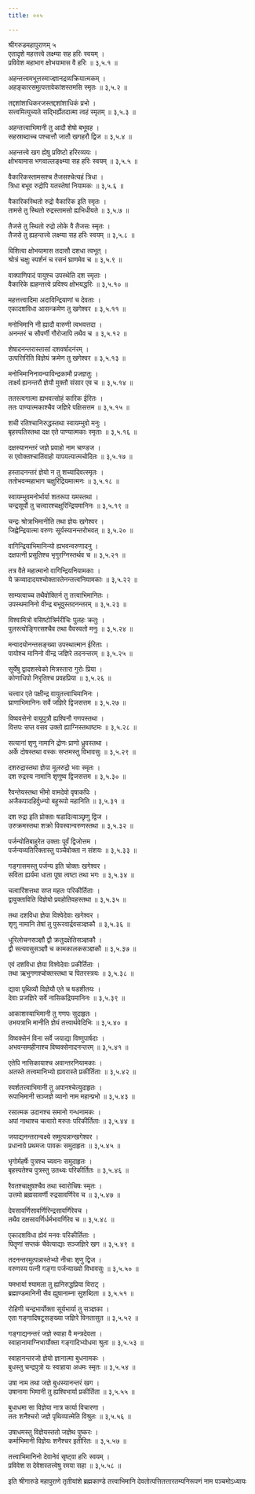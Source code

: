 ```yaml
---
title: ००५

---
```

श्रीगरुडमहापुराणम् ५  
एतादृशे महत्तत्त्वे लक्ष्म्या सह हरिः स्वयम् ।  
प्रविवेश महाभाग क्षोभयामास वै हरिः ॥ ३,५.१ ॥  
  
अहन्तत्त्वमभूत्तस्माज्ज्ञानद्रव्यक्रियात्मकम् ।  
अहङ्कारसमुत्पत्तावेकांशस्तमसि स्मृतः ॥ ३,५.२ ॥  
  
तद्दशांशाधिकरजस्तद्दशांशाधिकं प्रभो ।  
सत्त्वमित्युच्यते सद्भिर्ह्येतदात्मा त्वहं स्मृतम् ॥ ३,५.३ ॥  
  
अहन्तत्त्वाभिमानी तु आदौ शेषो बभूवह ।  
सहस्राब्दाच्च पश्चात्तौ जातौ खगहरौ द्विज ॥ ३,५.४ ॥  
  
अहन्तत्त्वे खग ह्येषु प्रविष्टो हरिरव्ययः ।  
क्षोभयामास भगवाल्लङ्क्ष्म्या सह हरिः स्वयम् ॥ ३,५.५ ॥  
  
वैकारिकस्तामसश्च तैजसश्चेत्यहं त्रिधा ।  
त्रिधा बभूव रुद्रोपि यतस्तेषां नियामकः ॥ ३,५.६ ॥  
  
वैकारिकस्थितो रुद्रो वैकारिक इति स्मृतः ।  
तामसे तु स्थितो रुद्रस्तामसो ह्यभिधीयते ॥ ३,५.७ ॥  
  
तैजसे तु स्थितो रुद्रो लोके वै तैजसः स्मृतः ।  
तैजसे तु ह्यहन्तत्त्वे लक्ष्म्या सह हरिः स्वयम् ॥ ३,५.८ ॥  
  
विशित्वा क्षोभयामास तदासौ दशधा त्वभूत् ।  
श्रोत्रं चक्षुः स्पर्शनं च रसनं घ्राणमेव च ॥ ३,५.९ ॥  
  
वाक्पाणिपादं पायुश्च उपस्थेति दश स्मृताः ।  
वैकारिके ह्यहन्तत्त्वे प्रविश्य क्षोभयद्धरिः ॥ ३,५.१० ॥  
  
महत्तत्त्वादिमा अदाविन्द्रियाणां च देवताः ।  
एकादशविधा आसन्क्रमेण तु खगेश्वर ॥ ३,५.११ ॥  
  
मनोभिमानि नी ह्यादौ वारुणी त्वभवत्तदा ।  
अनन्तरं च सौपर्णी गौरोजापि तथैव च ॥ ३,५.१२ ॥  
  
शेषादनन्तरास्तासां दशवर्षादनंरम् ।  
उत्पत्तिरिति विज्ञेयं क्रमेण तु खगेश्वर ॥ ३,५.१३ ॥  
  
मनोभिमानिनावन्याविन्द्रकामौ प्रजज्ञतुः ।  
तार्क्ष्य ह्यनन्तरौ ज्ञेयौ मुक्तौ संसार एव च ॥ ३,५.१४ ॥  
  
ततस्त्वगात्मा ह्यभवत्सोहं कारिक ईरितः ।  
ततः पाण्यात्मकाश्चैव जज्ञिरे पक्षिसत्तम ॥ ३,५.१५ ॥  
  
शची रतिश्चानिरुद्धस्तथा स्वायम्भुवो मनुः ।  
बृहस्पतिस्तथा दक्ष एते पाण्यात्मकाः स्मृताः ॥ ३,५.१६ ॥  
  
दक्षस्यानन्तरं जज्ञे प्रवाहो नाम चाण्डज ।  
स एवोक्तश्चातिंवाहो यापयत्यात्मचोदितः ॥ ३,५.१७ ॥  
  
हस्तादनन्तरं ज्ञेयो न तु शच्यादिवत्स्मृतः ।  
ततोभवन्महाभाग चक्षुरिद्रियमात्मनः ॥ ३,५.१८ ॥  
  
स्वायम्भुवमनोर्भार्या शतरूपा यमस्तथा ।  
चन्द्रसूर्यौ तु चत्त्वारश्चक्षुरिन्द्रियमानिनः ॥ ३,५.१९ ॥  
  
चन्द्रः श्रोत्राभिमानीति तथा ज्ञेयः खगेश्वर ।  
जिह्वेन्द्रियात्मा वरुणः सूर्यस्यानन्तरोभवत् ॥ ३,५.२० ॥  
  
वागिन्द्रियाभिमानिन्यो ह्यभवन्वरुणादनु ।  
दक्षपत्नी प्रसूतिश्च भृगुरग्निस्तर्थव च ॥ ३,५.२१ ॥  
  
तत्र वैते महात्मानो वागिन्द्रियनियामकाः ।  
ये क्रव्यादादयश्चोक्तास्तेनन्तत्त्वनियामकाः ॥ ३,५.२२ ॥  
  
साम्यत्वाच्च तथैवोक्तिर्न तु तत्त्वाभिमानितः ।  
उपस्थमानिनो वीन्द्र बभूवुस्तदनन्तरम् ॥ ३,५.२३ ॥  
  
विश्वामित्रो वसिष्टोत्रिर्मरीचिः पुलहः क्रतुः ।  
पुलस्त्योङ्गिरसश्चैव तथा वैवस्वतो मनुः ॥ ३,५.२४ ॥  
  
मन्वादयोनन्तसङ्ख्या उपस्थात्मान ईरिताः ।  
पायोश्च मानिनो वीन्द्र जज्ञिरे तदनन्तरम् ॥ ३,५.२५ ॥  
  
सूर्येषु द्वादशस्वेको मित्रस्तारा गुरोः प्रिया ।  
कोणाधिपो निरृतिश्च प्रवहप्रिया ॥ ३,५.२६ ॥  
  
चत्त्वार एते पक्षीन्द्र वायुतत्त्वाभिमानिनः ।  
घ्राणाभिमानिनः सर्वे जज्ञिरे द्विजसत्तम ॥ ३,५.२७ ॥  
  
विष्ववसेनो वायुपुत्रौ ह्यश्विनौ गणपस्तथा ।  
वित्तपः सप्त वसव उक्तो ह्याग्निस्तथाष्टमः ॥ ३,५.२८ ॥  
  
सत्यानां शृणु नामानि द्रोणः प्राणो ध्रुवस्तथा ।  
अर्के दोषस्तथा वस्कः सप्तमस्तु विभावसुः ॥ ३,५.२९ ॥  
  
दशरुद्रास्तथा ज्ञेया मूलरुद्रो भवः स्मृतः ।  
दश रुद्रस्य नामानि शृणुष्व द्विजसत्तम ॥ ३,५.३० ॥  
  
रैवन्तेयस्तथा भीमो वामदेवो वृषाकपिः ।  
अजैकपादहिर्वुध्न्यो बहुरूपो महानिति ॥ ३,५.३१ ॥  
  
दश रुद्रा इति प्रोक्ताः षडादित्याञ्छृणु द्विज ।  
उरुक्रमस्तथा शक्रो विवस्वान्वरुणस्तथा ॥ ३,५.३२ ॥  
  
पर्जन्योतिबाहुरेत उक्ताः पूर्वं द्विजोत्तम ।  
पर्जन्यव्यतिरिक्तास्तु पञ्चैवोक्ता न संशयः ॥ ३,५.३३ ॥  
  
गङ्गासमस्तु पर्जन्य इति चोक्तः खगेश्वर ।  
सविता ह्यर्यमा धाता पूषा त्वष्टा तथा भगः ॥ ३,५.३४ ॥  
  
चत्वारिंशत्तथा सप्त महतः परिकीर्तिताः ।  
द्वावुक्ताविति विज्ञेयो प्रवहोतिवहस्तथा ॥ ३,५.३५ ॥  
  
तथा दशविधा ज्ञेया विश्वेदेवाः खगेश्वर ।  
शृणु नामानि तेषां तु पुरूरवार्द्रवसञ्ज्ञकौ ॥ ३,५.३६ ॥  
  
धूरिलोचनसञ्ज्ञौ द्वौ क्रतुदक्षेतिसञ्ज्ञकौ ।  
द्वौ सत्यवसुसञ्ज्ञौ च कामकालकसञ्ज्ञकौ ॥ ३,५.३७ ॥  
  
एवं दशविधा ज्ञेया विश्वेदेवाः प्रकीर्तिताः ।  
तथा ऋभुगणश्चोक्तस्तथा च पितरस्त्रयः ॥ ३,५.३८ ॥  
  
द्यावा पृथिव्यौ विज्ञेयौ एते च षडशीतयः ।  
देवाः प्रजज्ञिरे सर्वे नासिकद्रियमानिनः ॥ ३,५.३९ ॥  
  
आकाशस्याभिमानी तु गणपः सुदाहृतः ।  
उभयत्राभि मानीति ज्ञेयं तत्त्वार्थवेदिभिः ॥ ३,५.४० ॥  
  
विष्वक्सेनं विना सर्वे जयाद्या विष्णुपार्षदाः ।  
अभवन्समहीनाश्च विष्वक्सेनादनन्तरम् ॥ ३,५.४१ ॥  
  
एतेपि नासिकायाश्च अवान्तरनियामकाः ।  
अतस्ते तत्त्वमानिभ्यो ह्यवरास्ते प्रकीर्तिताः ॥ ३,५.४२ ॥  
  
स्पर्शतत्त्वाभिमानी तु अपानश्चेत्युदाहृतः ।  
रूपाभिमानी सञ्जज्ञे व्यानो नाम महान्प्रभो ॥ ३,५.४३ ॥  
  
रसात्मक उदानश्च समानो गन्धनामकः ।  
अपां नाथाश्च चत्वारो मरुतः परिकीर्तिताः ॥ ३,५.४४ ॥  
  
जयाद्यनन्तरान्वक्ष्ये समुत्पन्नान्खगेश्वर ।  
प्रधानाग्रे प्रथमजः पावकः समुदाहृतः ॥ ३,५.४५ ॥  
  
भृगोर्महर्षेः पुत्रश्च च्यवनः समुदाहृतः ।  
बृहस्पतेश्च पुत्रस्तु उतथ्यः परिकीर्तितः ॥ ३,५.४६ ॥  
  
रैवतश्चाक्षुषश्चैव तथा स्वारोचिषः स्मृतः ।  
उत्तमो ब्रह्मसावर्णी रुद्रसावर्णिरेव च ॥ ३,५.४७ ॥  
  
देवसावर्णिसावर्णिरिन्द्रसावर्णिरेवच ।  
तथैव दक्षसावर्णिर्धर्मभावर्णिरेव च ॥ ३,५.४८ ॥  
  
एकादशविधा ह्येवं मनवः परिकीर्तिताः ।  
पितॄणां सप्तकं चैवेत्याद्याः सञ्जज्ञिरे खग ॥ ३,५.४९ ॥  
  
तदनन्तरमुत्पन्नास्तेभ्यो नीचाः शृणु द्विज ।  
वरुणस्य पत्नी गङ्गा पर्जन्याख्यो विभावसुः ॥ ३,५.५० ॥  
  
यमभार्या श्यामला तु ह्यनिरुद्धप्रिया विराट् ।  
ब्रह्माण्डमानिनी सैव ह्युषानाम्ना सुशब्दिता ॥ ३,५.५१ ॥  
  
रोहिणी चन्द्रभार्योक्ता सूर्यभार्या तु सञ्ज्ञका ।  
एता गङ्गादिषटूसङ्ख्या जज्ञिरे विनतासुत ॥ ३,५.५२ ॥  
  
गङ्गाद्यनन्तरं जज्ञे स्वाहा वै मन्त्रदेवता ।  
स्वाहानामाग्निभार्योक्ता गङ्गादिभ्योधमा श्रुता ॥ ३,५.५३ ॥  
  
स्वाहानन्तरजो ज्ञेयो ज्ञानात्मा बुधनामकः ।  
बुधस्तु चन्द्रपुत्रो यः स्वाहाया अधमः स्मृतः ॥ ३,५.५४ ॥  
  
उषा नाम तथा जज्ञे बुधस्यानन्तरं खग ।  
उषानामा भिमानी तु ह्यश्विभार्या प्रकीर्तिता ॥ ३,५.५५ ॥  
  
बुधाधमा सा विज्ञेया नात्र कार्या विचारणा ।  
ततः शनैश्चरो जज्ञे पृथिव्यात्मेति विश्रुतः ॥ ३,५.५६ ॥  
  
उषाधमस्तु विज्ञेयस्ततो जज्ञेथ पुष्करः ।  
कर्माभिमानी विज्ञेयः शनैश्चर इतीरितः ॥ ३,५.५७ ॥  
  
तत्त्वाभिमानिनो देवानेवं सृष्ट्वा हरिः स्वयम् ।  
प्रविवेश स देवेशस्तत्त्वेषु रमया सहा ॥ ३,५.५८ ॥  
  
इति श्रीगारुडे महापुराणे तृतीयांशे ब्रह्मकाण्डे तत्त्वाभिमानि देवतोत्पत्तितत्तारतम्यनिरूपणं नाम पञ्चमोऽध्यायः